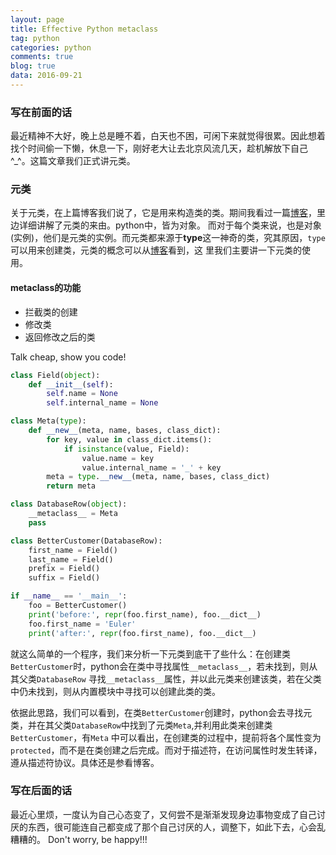 ```yaml
---
layout: page
title: Effective Python metaclass
tag: python
categories: python
comments: true
blog: true
data: 2016-09-21
---
```


### 写在前面的话　　

最近精神不大好，晚上总是睡不着，白天也不困，可闲下来就觉得很累。因此想着找个时间偷一下懒，休息一下，刚好老大让去北京风流几天，趁机解放下自己^_^。这篇文章我们正式讲元类。　　

### 元类　　

关于元类，在上篇博客我们说了，它是用来构造类的类。期间我看过一篇[博客](http://blog.jobbole.com/21351/)，里边详细讲解了元类的来由。python中，皆为对象。
而对于每个类来说，也是对象(实例)，他们是元类的实例。而元类都来源于**type**这一神奇的类，究其原因，`type`可以用来创建类，元类的概念可以从[博客](http://blog.jobbole.com/21351/)看到，这
里我们主要讲一下元类的使用。

#### metaclass的功能　　

* 拦截类的创建
* 修改类
* 返回修改之后的类  

Talk cheap, show you code!  

```python
class Field(object):
    def __init__(self):
        self.name = None
        self.internal_name = None

class Meta(type):
    def __new__(meta, name, bases, class_dict):
        for key, value in class_dict.items():
            if isinstance(value, Field):
                value.name = key
                value.internal_name = '_' + key
        meta = type.__new__(meta, name, bases, class_dict)
        return meta

class DatabaseRow(object):
    __metaclass__ = Meta
    pass

class BetterCustomer(DatabaseRow):
    first_name = Field()
    last_name = Field()
    prefix = Field()
    suffix = Field()

if __name__ == '__main__':
    foo = BetterCustomer()
    print('before:', repr(foo.first_name), foo.__dict__)
    foo.first_name = 'Euler'
    print('after:', repr(foo.first_name), foo.__dict__)

```  

就这么简单的一个程序，我们来分析一下元类到底干了些什么：在创建类`BetterCustomer`时，python会在类中寻找属性`__metaclass__`，若未找到，则从其父类`DatabaseRow`
寻找`__metaclass__`属性，并以此元类来创建该类，若在父类中仍未找到，则从内置模块中寻找可以创建此类的类。　　

依据此思路，我们可以看到，在类`BetterCustomer`创建时，python会去寻找元类，并在其父类`DatabaseRow`中找到了元类`Meta`,并利用此类来创建类`BetterCustomer`，有`Meta`
中可以看出，在创建类的过程中，提前将各个属性变为`protected`，而不是在类创建之后完成。而对于描述符，在访问属性时发生转译，遵从描述符协议。具体还是参看博客。　　

### 写在后面的话　　

最近心里烦，一度认为自己心态变了，又何尝不是渐渐发现身边事物变成了自己讨厌的东西，很可能连自己都变成了那个自己讨厌的人，调整下，如此下去，心会乱糟糟的。
Don't worry, be happy!!!
